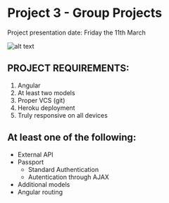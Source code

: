# Project 3 - Group Projects
Project presentation date: Friday the 11th March

![alt text](http://assets.rollingstone.com/assets/2013/article/behind-the-crazy-anchorman-newscaster-brawl-20131218/18377/_original/1035x690-anchorman-1800-1387407909.jpg "That Escalated Quickly")

## PROJECT REQUIREMENTS:

1. Angular
1. At least two models
1. Proper VCS (git)
1. Heroku deployment
1. Truly responsive on all devices

## At least one of the following:

- External API
- Passport
	- Standard Authentication
	- Autentication through AJAX
- Additional models
- Angular routing


